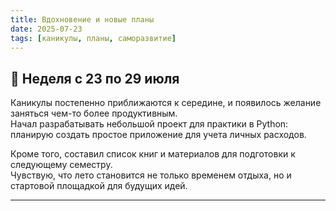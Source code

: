 ```yaml
---
title: Вдохновение и новые планы
date: 2025-07-23
tags: [каникулы, планы, саморазвитие]
---
```


## 📌 Неделя с 23 по 29 июля  

Каникулы постепенно приближаются к середине, и появилось желание заняться чем-то более продуктивным.  
Начал разрабатывать небольшой проект для практики в Python: планирую создать простое приложение для учета личных расходов.  

Кроме того, составил список книг и материалов для подготовки к следующему семестру.  
Чувствую, что лето становится не только временем отдыха, но и стартовой площадкой для будущих идей.  

---

